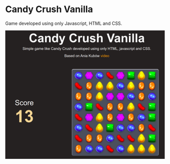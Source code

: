 # Candy Crush Vanilla

Game developed using only Javascript, HTML and CSS.

<img src="images/screenshot.png" alt="Candy Crush" />
